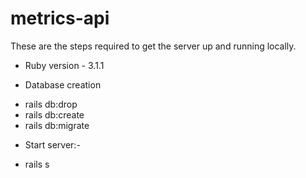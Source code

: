 # metrics-api

These are the steps required to get the
server up and running locally.

* Ruby version - 3.1.1

* Database creation
- rails db:drop
- rails db:create
- rails db:migrate

* Start server:-
- rails s

